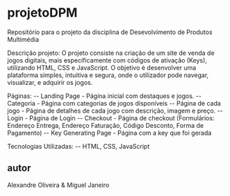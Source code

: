 # projetoDPM
Repositório para o projeto da disciplina de Desevolvimento de Produtos Multimédia


Descrição projeto: O projeto consiste na criação de um site de venda de jogos digitais, mais especificamente com códigos de ativação (Keys), utilizando HTML, CSS e JavaScript. O objetivo é desenvolver uma plataforma simples, intuitiva e segura, onde o utilizador pode navegar, visualizar, e adquirir os jogos.


Páginas:
-- Landing Page - Página inicial com destaques e jogos.
-- Categoria - Página com categorias de jogos disponíveis
-- Página de cada jogo - Página de detalhes de cada jogo com descrição, imagem e preço.
-- Login - Página de Login 
-- Checkout - Página de checkout (Formulários: Endereço Entrega, Endereço Faturação, Código Desconto, Forma de Pagamento)
-- Key Generating Page - Página com a key que foi gerada   


Tecnologias Utilizadas:
-- HTML, CSS, JavaScript 


## autor
Alexandre Oliveira & Miguel Janeiro